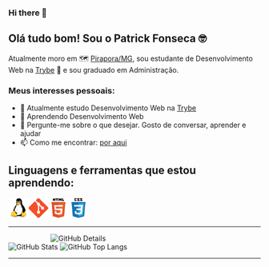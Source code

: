 ### Hi there 👋

<!--
**PFonsecaFV/PFonsecaFV** is a ✨ _special_ ✨ repository because its `README.md` (this file) appears on your GitHub profile.

Here are some ideas to get you started:

- 🔭 I’m currently working on ...
- 🌱 I’m currently learning ...
- 👯 I’m looking to collaborate on ...
- 🤔 I’m looking for help with ...
- 💬 Ask me about ...
- 📫 How to reach me: ...
- 😄 Pronouns: ...
- ⚡ Fun fact: ...
-->

## Olá tudo bom! Sou o Patrick Fonseca 🤓

Atualmente moro em :world_map: [Pirapora/MG](https://www.google.com/search?q=Pirapora%2C+Minas+Gerais%2C+Brasil), sou estudante de Desenvolvimento Web na [Trybe](https://www.betrybe.com/) :rocket: e sou graduado em Administração.


### Meus interesses pessoais:
- 🔭 Atualmente estudo Desenvolvimento Web na [Trybe](https://www.betrybe.com/)
- 🌱 Aprendendo Desenvolvimento Web
- 💬 Pergunte-me sobre o que desejar. Gosto de conversar, aprender e ajudar
- 📫 Como me encontrar: [por aqui](https://linktr.ee/PatrickFonseca)
##
## Linguagens e ferramentas que estou aprendendo:
<!--** Ícones das habilidades que estou aprendendo-->

<!--** LINUX-->
<img src="https://raw.githubusercontent.com/devicons/devicon/master/icons/linux/linux-original.svg" alt="Linux" width="40" height="40"/><!--** GIT--><img src="https://raw.githubusercontent.com/devicons/devicon/master/icons/git/git-original.svg" alt="Git" width="40" height="40"/><!--** HTML5--><img src="https://raw.githubusercontent.com/devicons/devicon/master/icons/html5/html5-original-wordmark.svg" alt="HTML5" width="40" height="40"/><!--** CSS--><img src="https://raw.githubusercontent.com/devicons/devicon/master/icons/css3/css3-original-wordmark.svg" alt="CSS" width="40" height="40"/>

-----

<div>
<img align="right" alt="GitHub Details" width="420px" src="http://github-profile-summary-cards.vercel.app/api/cards/profile-details?username=pfonsecafv&theme=github_dark"/>
<!--- <img alt="GitHub Commits" width="200px" src="http://github-profile-summary-cards.vercel.app/api/cards/productive-time?username=pfonsecafv&theme=github_dark"/> -->
<img alt="GitHub Stats" width="200px" src="http://github-profile-summary-cards.vercel.app/api/cards/stats?username=pfonsecafv&theme=github_dark"/>
<img alt="GitHub Top Langs" width="200px" src="http://github-profile-summary-cards.vercel.app/api/cards/repos-per-language?username=pfonsecafv&theme=github_dark"/>
</div>

-----
